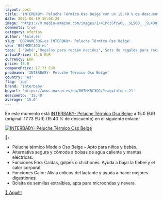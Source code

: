 ```yaml
---
layout: post
title: 'INTERBABY- Peluche Térmico Oso Beige con un 15.40 % de descuento'
date: 2021-06-19 16:08:24
image: 'https://m.media-amazon.com/images/I/41Pc3SfzwOL._SL500_._SL400_.jpg'
comments: true
category: ofertas
author: 'tole.es'
slug: 'B07HKRC3QG-es INTERBABY- Peluche Térmico Oso Beige'
sku: 'B07HKRC3QG-es'
tags: [ 'Bebé','Regalos para recién nacidos','Sets de regalos para recién nacidos','interbaby','peluche', ]
actualPrice: 15.0 EUR
currency: EUR
price: 15.0
comparePrice: 17.73 EUR
prodname: 'INTERBABY- Peluche Térmico Oso Beige'
country: 'es'
flag: '🇪🇸'
brand: 'Interbaby'
buyurl: 'https://www.amazon.es/dp/B07HKRC3QG/?tag=tolees-21'
descuento: '15.40'
average: '15.0'
---
```


En este momento está [INTERBABY- Peluche Térmico Oso Beige](https://www.amazon.es/dp/B07HKRC3QG/?tag=tolees-21) a 15.0 EUR (original: 17.73 EUR) (15.40 %  de descuento) en el siguiente enlace!

[![INTERBABY- Peluche Térmico Oso Beige](https://m.media-amazon.com/images/I/41Pc3SfzwOL._SL500_._SL400_.jpg)](https://www.amazon.es/dp/B07HKRC3QG/?tag=tolees-21)

🔎:

- Peluche térmico Modelo Oso Beige – Apto para niños y bebés.
- Alternativa segura y cómoda a bolsas de agua caliente y mantas eléctricas.
- Funciones Frío: Caídas, golpes o chichones. Ayuda a bajar la fiebre y el calor corporal.
- Funciones Calor: Alivia cólicos del lactante y ayuda a hacer mejores digestiones.
- Bolsita de semillas extraíbles, apta para microondas y nevera.

[🛒 Aquí!!!](https://www.amazon.es/dp/B07HKRC3QG/?tag=tolees-21)
